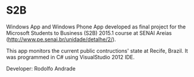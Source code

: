 # S2B

Windows App and Windows Phone App developed as final project for the Microsoft Students to Business (S2B) 2015.1 course at SENAI Areias (http://www.pe.senai.br/unidade/detalhe/2/).

This app monitors the current public contructions' state at Recife, Brazil. It was programmed in C# using VisualStudio 2012 IDE.

Developer: Rodolfo Andrade
